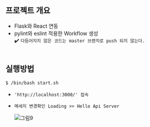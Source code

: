 ## 프로젝트 개요
- Flask와 React 연동
- pylint와 eslint 적용한 Workflow 생성
  <br>:heavy_check_mark: `다듬어지지 않은 코드는 master 브랜치로 push 되지 않는다.`
<br><br>

## 실행방법
```bash
$ /bin/bash start.sh
```
  - `'http://localhost:3000/' 접속`
  - `메세지 변경확인 Loading >> Hello Api Server`
  
    ![그림9](https://user-images.githubusercontent.com/42771578/124631730-a054da00-debe-11eb-803a-0dde5a5a3631.PNG)
<br><br>
